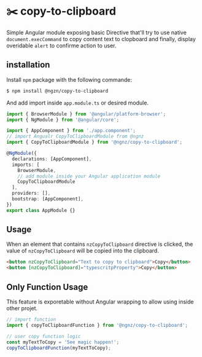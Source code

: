 # ✂️ copy-to-clipboard
Simple Angular module exposing basic Directive that'll try to use native `document.execCommand` to copy content text to clopboard and finally, display  overidable `alert` to confirme action to user.

## installation 
Install `npm` package with the following commande: 
```bash
$ npm install @ngzn/copy-to-clipboard
```

And add import inside `app.module.ts` or desired module.
```typescript
import { BrowserModule } from '@angular/platform-browser';
import { NgModule } from '@angular/core';

import { AppComponent } from './app.component';
// import Angualr CopyToClipboardModule from @ngnz
import { CopyToClipboardModule } from '@ngnz/copy-to-clipboard';

@NgModule({
  declarations: [AppComponent],
  imports: [
    BrowserModule,
    // add module inside your Angular application module
    CopyToClipboardModule 
  ],
  providers: [],
  bootstrap: [AppComponent],
})
export class AppModule {}

```

## Usage
When an element that contains `nzCopyToClipboard` directive is clicked, the value of `nzCopyToClipboard` will be copied into the clipboard.
```html
<button nzCopyToClipboard="Text to copy to clipboard">Copy</button>
<button [nzCopyToClipboard]="typescritpProperty">Copy</button>
```

## Only Function Usage 
This feature is exporetable without Angular wrapping to allow using inside other projet.

```ts
// import function
import { copyToClipboardFunction } from '@ngnz/copy-to-clipboard';

// user copy function logic
const myTextToCopy = 'See magic happen!';
copyToClipboardFunction(myTextToCopy);
```